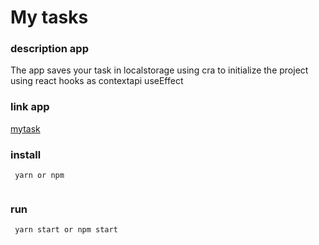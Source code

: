 # My tasks

### description app
  The app saves your task in localstorage using cra to initialize the project using react hooks as contextapi useEffect

### link app
  [mytask](https://diegoandcontroll.github.io/mytask/)
### install
  ```
   yarn or npm 
   
  ```
### run
  ```
   yarn start or npm start
   
  ```
  

  

